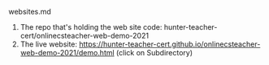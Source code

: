 websites.md

1. The repo that's holding the web site code: hunter-teacher-cert/onlinecsteacher-web-demo-2021
2. The live website: https://hunter-teacher-cert.github.io/onlinecsteacher-web-demo-2021/demo.html (click on Subdirectory)
